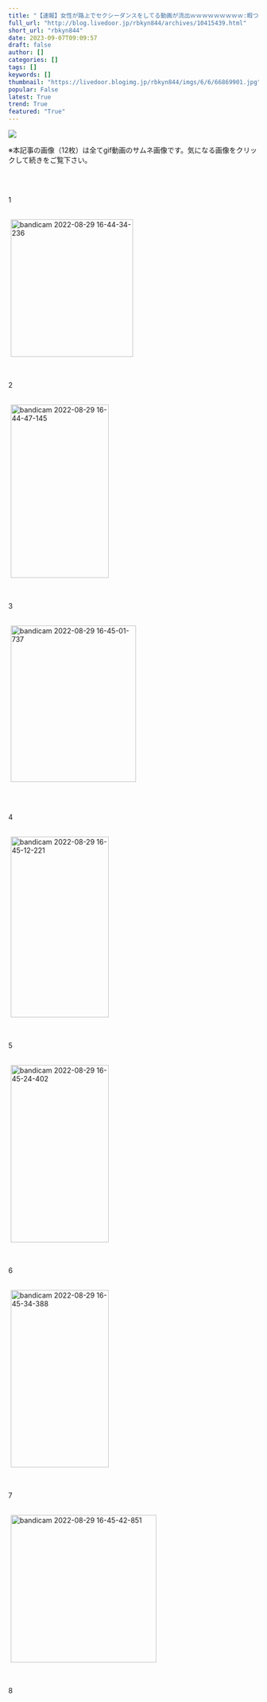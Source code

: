 ```yaml
---
title: "【速報】女性が路上でセクシーダンスをしてる動画が流出ｗｗｗｗｗｗｗｗｗ:暇つぶしニュース"
full_url: "http://blog.livedoor.jp/rbkyn844/archives/10415439.html"
short_url: "rbkyn844"
date: 2023-09-07T09:09:57
draft: false
author: []
categories: []
tags: []
keywords: []
thumbnail: "https://livedoor.blogimg.jp/rbkyn844/imgs/6/6/66869901.jpg"
popular: False
latest: True
trend: True
featured: "True"
---
```


![](https://livedoor.blogimg.jp/rbkyn844/imgs/6/6/66869901.jpg)

<span><p>※本記事の画像（12枚）は全てgif動画のサムネ画像です。気になる画像をクリックして続きをご覧下さい。</p><br><br><p>1</p><br><a href="https://livedoor.blogimg.jp/rbkyn844/imgs/a/d/ad9b72dc.gif" target="_blank" title="ezgif-2-72716f4f3b"><img src="https://livedoor.blogimg.jp/rbkyn844/imgs/d/5/d53f1e44.jpg" width="246" height="277" border="0" alt="bandicam 2022-08-29 16-44-34-236" hspace="5" class="pict"><br></a><br><br><p>2</p><br><a href="https://livedoor.blogimg.jp/rbkyn844/imgs/8/1/81d72547.gif" target="_blank" title="ezgif-3-59f5146ad4"><img src="https://livedoor.blogimg.jp/rbkyn844/imgs/b/b/bbef5115.jpg" width="197" height="349" border="0" alt="bandicam 2022-08-29 16-44-47-145" hspace="5" class="pict"><br></a><br><br><p>3</p><br><a href="https://livedoor.blogimg.jp/rbkyn844/imgs/0/7/0765f585.gif" target="_blank" title="ezgif-3-c335ce929e"><img src="https://livedoor.blogimg.jp/rbkyn844/imgs/e/d/ed33ad2e.jpg" width="252" height="315" border="0" alt="bandicam 2022-08-29 16-45-01-737" hspace="5" class="pict"><br></a><br> <p class="no-pc"></p> <br><p>4</p><br><a href="https://livedoor.blogimg.jp/rbkyn844/imgs/5/a/5a4edeb7.gif" target="_blank" title="ezgif-1-4e8affe606"><img src="https://livedoor.blogimg.jp/rbkyn844/imgs/1/e/1e5eb73a.jpg" width="197" height="364" border="0" alt="bandicam 2022-08-29 16-45-12-221" hspace="5" class="pict"><br></a><br><br><p>5</p><br><a href="https://livedoor.blogimg.jp/rbkyn844/imgs/5/9/5970b663.gif" target="_blank" title="ezgif-1-14b224d684"><img src="https://livedoor.blogimg.jp/rbkyn844/imgs/a/9/a9080305.jpg" width="197" height="357" border="0" alt="bandicam 2022-08-29 16-45-24-402" hspace="5" class="pict"><br></a><br><br><p>6</p><br><a href="https://livedoor.blogimg.jp/rbkyn844/imgs/8/6/86cc92a2.gif" target="_blank" title="ezgif-1-9f8371c7f7"><img src="https://livedoor.blogimg.jp/rbkyn844/imgs/1/d/1d5ef400.jpg" width="197" height="357" border="0" alt="bandicam 2022-08-29 16-45-34-388" hspace="5" class="pict"><br></a><br><br><p>7</p><br><a href="https://livedoor.blogimg.jp/rbkyn844/imgs/9/d/9def0cd3.gif" target="_blank" title="ezgif-1-b0ab894202"><img src="https://livedoor.blogimg.jp/rbkyn844/imgs/0/e/0e580218.jpg" width="293" height="297" border="0" alt="bandicam 2022-08-29 16-45-42-851" hspace="5" class="pict"><br></a><br><br><p>8</p><br></span>